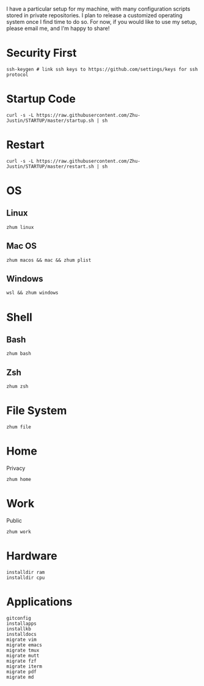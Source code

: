 I have a particular setup for my machine, with many configuration scripts stored in private repositories. I plan to release a customized operating system once I find time to do so. For now, if you would like to use my setup, please email me, and I'm happy to share!

# Security First
```
ssh-keygen # link ssh keys to https://github.com/settings/keys for ssh protocol
```

# Startup Code
```
curl -s -L https://raw.githubusercontent.com/Zhu-Justin/STARTUP/master/startup.sh | sh
```

# Restart
```
curl -s -L https://raw.githubusercontent.com/Zhu-Justin/STARTUP/master/restart.sh | sh
```

# OS
## Linux
```
zhum linux
```
## Mac OS
```
zhum macos && mac && zhum plist
```
## Windows
```
wsl && zhum windows
```
# Shell
## Bash
```
zhum bash
```
## Zsh
```
zhum zsh
```
# File System
```
zhum file
```
# Home
Privacy
```
zhum home
```
# Work
Public
```
zhum work
```
# Hardware
```
installdir ram
installdir cpu
```
# Applications
```
gitconfig
installapps
installkb
installdocs
migrate vim
migrate emacs
migrate tmux
migrate mutt
migrate fzf
migrate iterm
migrate pdf
migrate md
```

